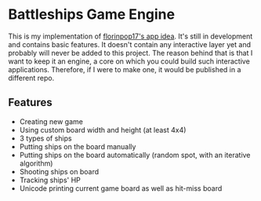 # Battleships Game Engine
This is my implementation of [florinpop17's app idea](https://github.com/florinpop17/app-ideas/blob/master/Projects/3-Advanced/Battleship-Game-Engine.md).
It's still in development and contains basic features. It doesn't contain any interactive layer yet and probably will
never be added to this project. The reason behind that is that I want to keep it an engine, a core on which you could
build such interactive applications. Therefore, if I were to make one, it would be published in a different repo.

## Features
- Creating new game
- Using custom board width and height (at least 4x4)
- 3 types of ships
- Putting ships on the board manually
- Putting ships on the board automatically (random spot, with an iterative algorithm)
- Shooting ships on board
- Tracking ships' HP
- Unicode printing current game board as well as hit-miss board
